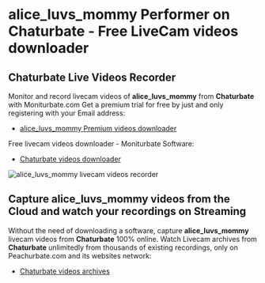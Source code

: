 # alice_luvs_mommy Performer on Chaturbate - Free LiveCam videos downloader

## Chaturbate Live Videos Recorder

Monitor and record livecam videos of **alice_luvs_mommy** from **Chaturbate** with Moniturbate.com
Get a premium trial for free by just and only registering with your Email address:
* [alice_luvs_mommy Premium videos downloader](https://moniturbate.com/request-demo-licence-key.html)

Free livecam videos downloader - Moniturbate Software:
* [Chaturbate videos downloader](https://moniturbate.com/moniturbate-download-software.html)

![alice_luvs_mommy livecam videos recorder](https://peachurnet.com/templates/moniturbate-software.png)


## Capture alice_luvs_mommy videos from the Cloud and watch your recordings on Streaming

Without the need of downloading a software, capture **alice_luvs_mommy** livecam videos from **Chaturbate** 100% online.
Watch Livecam archives from **Chaturbate** unlimitedly from thousands of existing recordings, only on Peachurbate.com and its websites network:
* [Chaturbate videos archives](https://peachurnet.com/)
